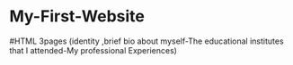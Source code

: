 # My-First-Website
#HTML
3pages (identity ,brief bio about myself-The educational institutes that I attended-My professional Experiences)
